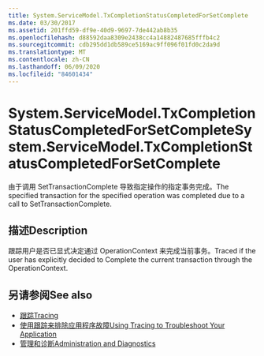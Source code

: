 ```yaml
---
title: System.ServiceModel.TxCompletionStatusCompletedForSetComplete
ms.date: 03/30/2017
ms.assetid: 201ffd59-df9e-40d9-9697-7de442ab8b35
ms.openlocfilehash: d88592daa8309e2438cc4a14882487685fffb4c2
ms.sourcegitcommit: cdb295dd1db589ce5169ac9ff096f01fd0c2da9d
ms.translationtype: MT
ms.contentlocale: zh-CN
ms.lasthandoff: 06/09/2020
ms.locfileid: "84601434"
---
```

# <a name="systemservicemodeltxcompletionstatuscompletedforsetcomplete"></a><span data-ttu-id="fd31c-102">System.ServiceModel.TxCompletionStatusCompletedForSetComplete</span><span class="sxs-lookup"><span data-stu-id="fd31c-102">System.ServiceModel.TxCompletionStatusCompletedForSetComplete</span></span>
<span data-ttu-id="fd31c-103">由于调用 SetTransactionComplete 导致指定操作的指定事务完成。</span><span class="sxs-lookup"><span data-stu-id="fd31c-103">The specified transaction for the specified operation was completed due to a call to SetTransactionComplete.</span></span>  
  
## <a name="description"></a><span data-ttu-id="fd31c-104">描述</span><span class="sxs-lookup"><span data-stu-id="fd31c-104">Description</span></span>  
 <span data-ttu-id="fd31c-105">跟踪用户是否已显式决定通过 OperationContext 来完成当前事务。</span><span class="sxs-lookup"><span data-stu-id="fd31c-105">Traced if the user has explicitly decided to Complete the current transaction through the OperationContext.</span></span>  
  
## <a name="see-also"></a><span data-ttu-id="fd31c-106">另请参阅</span><span class="sxs-lookup"><span data-stu-id="fd31c-106">See also</span></span>

- [<span data-ttu-id="fd31c-107">跟踪</span><span class="sxs-lookup"><span data-stu-id="fd31c-107">Tracing</span></span>](index.md)
- [<span data-ttu-id="fd31c-108">使用跟踪来排除应用程序故障</span><span class="sxs-lookup"><span data-stu-id="fd31c-108">Using Tracing to Troubleshoot Your Application</span></span>](using-tracing-to-troubleshoot-your-application.md)
- [<span data-ttu-id="fd31c-109">管理和诊断</span><span class="sxs-lookup"><span data-stu-id="fd31c-109">Administration and Diagnostics</span></span>](../index.md)
